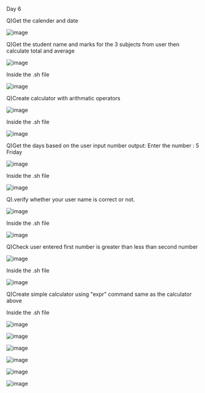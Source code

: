 Day 6

Q)Get the calender and date

![image](https://github.com/user-attachments/assets/9d365b68-b547-4a3c-8b66-5a08e9a75897)


Q)Get the student name and marks for the 3 subjects from user then calculate total and average

![image](https://github.com/user-attachments/assets/2d3f5c2d-55f2-4c1a-8e1a-ebce2b35c42a)

Inside the .sh file

![image](https://github.com/user-attachments/assets/93ceba3d-d8ad-42dc-9f5b-dd7dd82ab095)


Q)Create calculator with arithmatic operators

![image](https://github.com/user-attachments/assets/70ddf683-f542-4f7b-a107-231010497c94)

Inside the .sh file

![image](https://github.com/user-attachments/assets/5ce2abd7-919a-46f5-9870-484dd66369f8)



Q)Get the days based on the user input number
output:
	Enter  the number : 5
	Friday
 
![image](https://github.com/user-attachments/assets/5e953efe-f4a4-4921-9dae-2823911b6402)


Inside the .sh file

![image](https://github.com/user-attachments/assets/09c8ec9d-f6b8-4273-93dc-54f1cc043ee9)



Q).verify whether your user name is correct or not.

![image](https://github.com/user-attachments/assets/baf40da6-67c4-4117-89f2-2d09612617b0)

Inside the .sh file

![image](https://github.com/user-attachments/assets/c6761e77-9297-44e9-bb66-faee5490581c)


Q)Check user entered first number is greater than less than second number

![image](https://github.com/user-attachments/assets/42cb9191-11aa-49d3-82a0-8f5fec930048)

Inside the .sh file

![image](https://github.com/user-attachments/assets/08a8ced3-4adf-4178-9c22-844a8b92570f)


Q)Create simple calculator using "expr" command same as the calculator above

Inside the .sh file

![image](https://github.com/user-attachments/assets/91210994-dadc-4f0d-a8f5-980d7e279a27)



![image](https://github.com/user-attachments/assets/40df749d-2ed7-465b-b029-421ae94cfbfd)


![image](https://github.com/user-attachments/assets/1eef90ea-f624-45fd-908b-78deb12d352a)


![image](https://github.com/user-attachments/assets/91cc0d1b-d2a7-4d45-98ec-9634d1c31a99)


![image](https://github.com/user-attachments/assets/b535bdcd-1d2f-49ad-b0f9-16db6d012c4a)


![image](https://github.com/user-attachments/assets/e0c7ab84-84c7-499a-a2f0-4b122016dce4)
